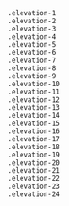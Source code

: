 <div class="elevation-1 demobox"> <code>.elevation-1</code> </div>
<div class="elevation-2 demobox"> <code>.elevation-2</code> </div>
<div class="elevation-3 demobox"> <code>.elevation-3</code> </div>
<div class="elevation-4 demobox"> <code>.elevation-4</code> </div>
<div class="elevation-5 demobox"> <code>.elevation-5</code> </div>
<div class="elevation-6 demobox"> <code>.elevation-6</code> </div>
<div class="elevation-7 demobox"> <code>.elevation-7</code> </div>
<div class="elevation-8 demobox"> <code>.elevation-8</code> </div>
<div class="elevation-9 demobox"> <code>.elevation-9</code> </div>
<div class="elevation-10 demobox"> <code>.elevation-10</code> </div>
<div class="elevation-11 demobox"> <code>.elevation-11</code> </div>
<div class="elevation-12 demobox"> <code>.elevation-12</code> </div>
<div class="elevation-13 demobox"> <code>.elevation-13</code> </div>
<div class="elevation-14 demobox"> <code>.elevation-14</code> </div>
<div class="elevation-15 demobox"> <code>.elevation-15</code> </div>
<div class="elevation-16 demobox"> <code>.elevation-16</code> </div>
<div class="elevation-17 demobox"> <code>.elevation-17</code> </div>
<div class="elevation-18 demobox"> <code>.elevation-18</code> </div>
<div class="elevation-19 demobox"> <code>.elevation-19</code> </div>
<div class="elevation-20 demobox"> <code>.elevation-20</code> </div>
<div class="elevation-21 demobox"> <code>.elevation-21</code> </div>
<div class="elevation-22 demobox"> <code>.elevation-22</code> </div>
<div class="elevation-23 demobox"> <code>.elevation-23</code> </div>
<div class="elevation-24 demobox"> <code>.elevation-24</code> </div>
